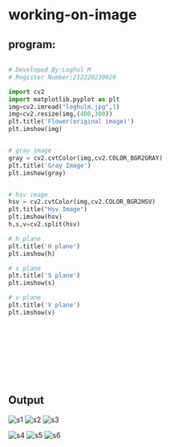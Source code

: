 # working-on-image
## program:
```python

# Developed By:Loghul M
# Register Number:212220230029

import cv2
import matplotlib.pyplot as plt
img=cv2.imread("loghulm.jpg",1)
img=cv2.resize(img,(400,300))
plt.title('Flower(original image)')
plt.imshow(img)


# gray image
gray = cv2.cvtColor(img,cv2.COLOR_BGR2GRAY)
plt.title('Gray Image')
plt.imshow(gray)


# hsv image
hsv = cv2.cvtColor(img,cv2.COLOR_BGR2HSV)
plt.title("Hsv Image")
plt.imshow(hsv)
h,s,v=cv2.split(hsv)

# h plane
plt.title('H plane')
plt.imshow(h)

# s plane
plt.title('S plane')
plt.imshow(s)

# v plane
plt.title('V plane')
plt.imshow(v)
```
## <br/> <br/> <br/> <br/> <br/>Output
![s1](https://user-images.githubusercontent.com/78194419/175784190-f73506c6-6c19-4208-a1ea-4d802d6188f1.jpg)
![s2](https://user-images.githubusercontent.com/78194419/175784189-dbd22c07-ac3c-4e24-a51d-e110fc8f4e80.jpg)
![s3](https://user-images.githubusercontent.com/78194419/175784187-e69f638c-e574-4de0-a835-8057cdf07bfb.jpg)


![s4](https://user-images.githubusercontent.com/78194419/175784193-62568e96-7c00-4f4d-ae7e-02ecaaa480d2.jpg)
![s5](https://user-images.githubusercontent.com/78194419/175784192-76d82fc8-12b2-4efe-9792-92a167ea8b99.jpg)
![s6](https://user-images.githubusercontent.com/78194419/175784191-2a592ad2-5dc5-4815-9a7e-5af9cfabc016.jpg)
